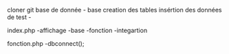 cloner git
base de donnée 
    - base
        creation des tables
        insértion des données de test
    - 

index.php
-affichage
-base
-fonction
-integartion

fonction.php
    -dbconnect();
    
